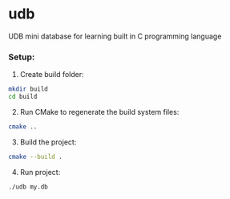 # udb
UDB mini database for learning built in C programming language


### Setup:
1. Create build folder:
```sh
mkdir build
cd build
```

2. Run CMake to regenerate the build system files:
```sh
cmake ..
```

3. Build the project:
```sh
cmake --build .
```

4. Run project:
```sh
./udb my.db
```
